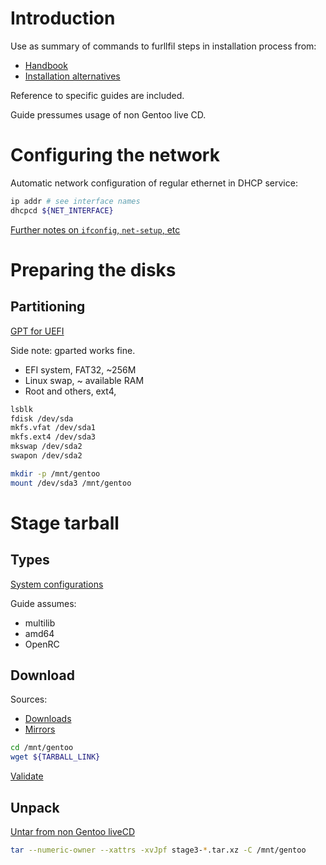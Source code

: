 # Introduction

Use as summary of commands to furllfil steps in installation process from:
- [Handbook](https://wiki.gentoo.org/wiki/Handbook:AMD64)
- [Installation alternatives](https://wiki.gentoo.org/wiki/Installation_alternatives)

Reference to specific guides are included. 

Guide pressumes usage of non Gentoo live CD.

#  Configuring the network 

Automatic network configuration of regular ethernet in DHCP service:

```bash
ip addr # see interface names
dhcpcd ${NET_INTERFACE}
```

[Further notes on `ifconfig`, `net-setup`, etc](https://wiki.gentoo.org/wiki/Handbook:AMD64/Installation/Networking)

# Preparing the disks

## Partitioning 

[GPT for UEFI](https://wiki.gentoo.org/wiki/Handbook:AMD64/Installation/Disks#Partitioning_the_disk_with_GPT_for_UEFI)

Side note: gparted works fine.
- EFI system, FAT32, ~256M
- Linux swap, ~ available RAM
- Root and others, ext4, 

```bash
lsblk
fdisk /dev/sda
mkfs.vfat /dev/sda1
mkfs.ext4 /dev/sda3
mkswap /dev/sda2
swapon /dev/sda2
```

```bash
mkdir -p /mnt/gentoo
mount /dev/sda3 /mnt/gentoo
```

# Stage tarball

## Types

[System configurations](https://wiki.gentoo.org/wiki/Handbook:AMD64/Installation/Stage#Choosing_a_stage_tarball)

Guide assumes:
- multilib 
- amd64
- OpenRC

## Download

Sources:
- [Downloads](https://www.gentoo.org/downloads)
- [Mirrors](https://www.gentoo.org/downloads/mirrors/)

```bash
cd /mnt/gentoo
wget ${TARBALL_LINK}
```

[Validate](https://wiki.gentoo.org/wiki/Handbook:AMD64/Installation/Stage#Verifying_and_validating)

## Unpack

[Untar from non Gentoo liveCD](https://wiki.gentoo.org/wiki/Installation_alternatives#Installation_instructions)

```bash
tar --numeric-owner --xattrs -xvJpf stage3-*.tar.xz -C /mnt/gentoo 
```
